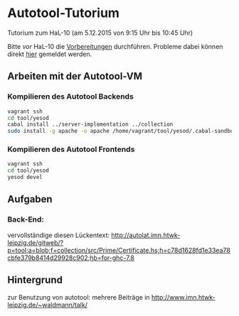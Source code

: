 Autotool-Tutorium
=================

Tutorium zum HaL-10 (am 5.12.2015 von 9:15 Uhr bis 10:45 Uhr)

Bitte *vor* HaL-10 die [Vorbereitungen](Prepare.md) durchführen. Probleme dabei können direkt [hier](https://github.com/marcellussiegburg/autotool-tutorium/issues) gemeldet werden.


Arbeiten mit der Autotool-VM
----------------------------

### Kompilieren des Autotool Backends

```bash
vagrant ssh
cd tool/yesod
cabal install ../server-implementation ../collection
sudo install -g apache -o apache /home/vagrant/tool/yesod/.cabal-sandbox/bin/autotool.cgi /var/www/cgi-bin/
```

### Kompilieren des Autotool Frontends

```bash
vagrant ssh
cd tool/yesod
yesod devel
```

Aufgaben
--------

### Back-End:

vervollständige diesen Lückentext: <http://autolat.imn.htwk-leipzig.de/gitweb/?p=tool;a=blob;f=collection/src/Prime/Certificate.hs;h=c78d1628fd1e33ea78cbfe379b8414d29928c902;hb=for-ghc-7.8>

Hintergrund
-----------

zur Benutzung von autotool: mehrere Beiträge in <http://www.imn.htwk-leipzig.de/~waldmann/talk/>
